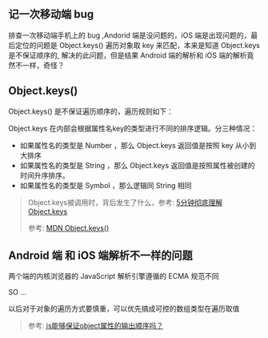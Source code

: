 ## 记一次移动端 bug

排查一次移动端手机上的 bug ,Andorid 端是没问题的，iOS 端是出现问题的，最后定位的问题是 Object.keys() 遍历对象取 key 来匹配，本来是知道 Object.keys 是不保证顺序的, 解决的此问题，但是结果 Android 端的解析和 iOS 端的解析竟然不一样，奇怪？

## Object.keys()

Object.keys() 是不保证遍历顺序的，遍历规则如下：

Object.keys 在内部会根据属性名key的类型进行不同的排序逻辑。分三种情况：

- 如果属性名的类型是 Number ，那么 Object.keys 返回值是按照 key 从小到大排序
- 如果属性名的类型是 String ，那么 Object.keys 返回值是按照属性被创建的时间升序排序。
- 如果属性名的类型是 Symbol ，那么逻辑同 String 相同

> Object.keys被调用时，背后发生了什么，参考: [5分钟彻底理解Object.keys](https://zhuanlan.zhihu.com/p/40601459)
>
> 参考: [MDN Object.keys()
](https://developer.mozilla.org/zh-CN/docs/Web/JavaScript/Reference/Global_Objects/Object/keys)

## Android 端 和 iOS 端解析不一样的问题

两个端的内核浏览器的 JavaScript 解析引擎遵循的 ECMA 规范不同

SO ... 

以后对于对象的遍历方式要慎重，可以优先搞成可控的数组类型在遍历取值

> 参考: [js能够保证object属性的输出顺序吗？](http://jartto.wang/2016/10/25/does-js-guarantee-object-property-order/)
